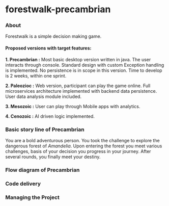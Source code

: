 # forestwalk-precambrian

### About
Forestwalk is a simple decision making game.

#### Proposed versions with target features:

**1. Precambrian :** Most basic desktop version written in java.
The user interacts through console.
Standard design with custom Exception handling is implemented.
No persistence is in scope in this version.
Time to develop is 2 weeks, within one sprint.

**2. Paleozioc :** Web version, participant can play the game online.
Full microservices architecture implemented with backend data persistence.
User data analysis module included.

**3. Mesozoic :** User can play through Mobile apps with analytics.

**4. Cenozoic :** AI driven logic implemented.

### Basic story line of Precambrian
You are a bold adventurous person. You took the challenge to explore the dangerous forest of _Amandelia_. Upon entering the forest you meet various challenges, basis of your decision you progress in your journey. After several rounds, you finally meet your destiny.

### Flow diagram of Precambrian

### Code delivery

### Managing the Project 